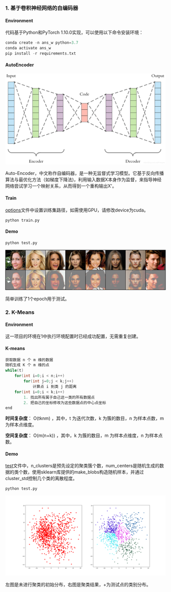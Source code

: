### 1. 基于卷积神经网络的自编码器

#### Environment

代码基于Python和PyTorch 1.10.0实现，可以使用以下命令安装环境：

```python
conda create -n ans_w python=3.7
conda activate ans_w
pip install -r requirements.txt
```

#### AutoEncoder

<img src=".\imgs\AutoEncoder.png" alt="AutoEncoder" style="zoom: 50%;" />

Auto-Encoder，中文称作自编码器，是一种无监督式学习模型。它基于反向传播算法与最优化方法（如梯度下降法)，利用输入数据X本身作为监督，来指导神经网络尝试学习一个映射关系，从而得到一个重构输出X'。

#### Train

[options](./CNN-AE/options.py)文件中设置训练集路径，如需使用GPU，请修改device为cuda。

```
python train.py
```

#### Demo

```python
python test.py
```

<img alt="AE" src="./imgs/AE.png" style="zoom:;" />

简单训练了1个epoch用于测试。

### 2. K-Means

#### Environment

这一项目的环境在1中执行环境配置时已经成功配置，无需重复创建。

#### K-means

```c++
获取数据 n 个 m 维的数据
随机生成 K 个 m 维的点
while(t)
    for(int i=0;i < n;i++)
        for(int j=0;j < k;j++)
            计算点 i 到类 j 的距离
    for(int i=0;i < k;i++)
        1. 找出所有属于自己这一类的所有数据点
        2. 把自己的坐标修改为这些数据点的中心点坐标
end
```

**时间复杂度**： O(tknm) ，其中，t 为迭代次数，k 为簇的数目，n 为样本点数，m 为样本点维度。

**空间复杂度**： O(m(n+k)) ，其中，k 为簇的数目，m 为样本点维度，n 为样本点数。

#### Demo

[test](./KMeans/test.py)文件中，n_clusters是预先设定的聚类簇个数，num_centers是随机生成的数据的类个数，使用sklearn库提供的make_blobs构造随机样本，并通过cluster_std控制几个类的离散程度。

```python
python test.py
```

![kmeans](./imgs/kmeans.png)

左图是未进行聚类的初始分布，右图是聚类结果，+为测试点的类别分布。